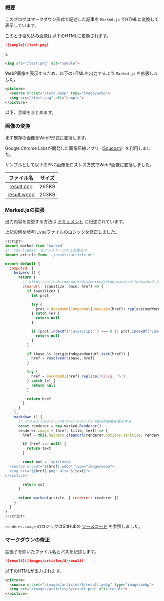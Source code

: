 ### 概要

このブログはマークダウン形式で記述した記事を `Marked.js` でHTMLに変換して表示しています。

このとき埋め込み画像は以下のHTMLに変換されます。

```md
![sample](/test.png)
```

↓

```HTML
<img src="/test.png" alt="sample">
```

WebP画像を表示するため、以下のHTMLを出力するよう `Marked.js` を拡張しました。

```HTML
<picture>
  <source srcset="/test.webp" type="image/webp">
  <img src="/test.png" alt="sample">
</picture>
```

以下、手順をまとめます。

### 画像の変換

まず既存の画像をWebP形式に変換します。

Google Chrome Labsが開発した画像圧縮アプリ（[Squoosh](https://squoosh.app/)）を利用しました。

サンプルとして以下のPNG画像をロスレス方式でWebP画像に変換しました。

| ファイル名 | サイズ |
|:-:|:-:|
| [result.png](/images/articles/8/result.png) | 265KB |
| [result.webp](/images/articles/8/result.webp) | 203KB |

### Marked.jsの拡張

出力内容を変更する方法は [ドキュメント](https://marked.js.org/#/USING_PRO.md#renderer) に記述されています。

上記の例を参考にvueファイルのロジックを修正しました。

```js
<script>
import marked from 'marked'
// 'raw-loader' をインストールする必要あり
import article from '~/assets/article.md'

export default {
  computed: {
    helpers () {
      return {
        // https://github.com/markedjs/marked/blob/master/lib/marked.js#L145-L171
        cleanUrl: (sanitize, base, href) => {
          if (sanitize) {
            let prot

            try {
              prot = decodeURIComponent(unescape(href)).replace(nonWordAndColonTest, '').toLowerCase()
            } catch (e) {
              return null
            }

            if (prot.indexOf('javascript:') === 0 || prot.indexOf('vbscript:') === 0 || prot.indexOf('data:') === 0) {
              return null
            }
          }

          if (base && !originIndependentUrl.test(href)) {
            href = resolveUrl(base, href)
          }

          try {
            href = encodeURI(href).replace(/%25/g, '%')
          } catch (e) {
            return null
          }

          return href
        }
      }
    },
    markdown () {
      // デフォルトのメソッドをオーバーライドしてWebP画像を表示する
      const renderer = new marked.Renderer()
      renderer.image = (href, title, text) => {
        href = this.helpers.cleanUrl(renderer.options.sanitize, renderer.options.baseUrl, href)

        if (href === null) {
          return text
        }

        const out = `<picture>
  <source srcset="${href}.webp" type="image/webp">
  <img src="${href}.png" alt="${text}">
</picture>`

        return out
      }
      
      return marked(article, { renderer: renderer })
    }
  }
}
</script>
```

`renderer.image` のロジックはGitHubの [ソースコード](https://github.com/markedjs/marked/blob/master/lib/marked.js#L999-L1014) を参照しました。

### マークダウンの修正

拡張子を除いたファイル名とパスを記述します。

```md
![result](/images/articles/8/result)
```

以下のHTMLが出力されます。

```HTML
<picture>
  <source srcset="/images/articles/8/result.webp" type="image/webp">
  <img src="/images/articles/8/result.png" alt="result">
</picture>
```
